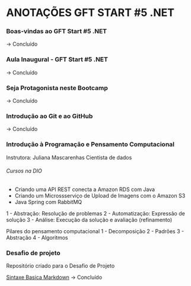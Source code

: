 # ANOTAÇÕES GFT START #5 .NET
<!-- Módulo I - Fundamentos -->

### Boas-vindas ao GFT Start #5 .NET 
-> Concluído
<!------------------------------------------------------------>

### Aula Inaugural - GFT Start #5 .NET
-> Concluído
<!------------------------------------------------------------>

### Seja Protagonista neste Bootcamp
-> Concluído
<!------------------------------------------------------------>

### Introdução ao Git e ao GitHub
-> Concluído
<!------------------------------------------------------------>

### Introdução à Programação e Pensamento Computacional 
Instrutora: Juliana Mascarenhas 
Cientista de dados

###### Cursos na DIO 
- Criando uma API REST conecta a Amazon RDS com Java
- Criando um Microssserviço de Upload de Imagens com o Amazon S3
- Java Spring com RabbitMQ

1 - Abstração: Resolução de problemas
2 - Automatização: Expressão de solução
3 - Análise: Execução da solução e avaliação (refinamento) 

Pilares do pensamento computacional
1 - Decomposição
2 - Padrões
3 - Abstração
4 - Algoritmos




<!------------------------------------------------------------->

### Desafio de projeto
Repositório criado para o Desafio de Projeto

<!-- Links Úteis -->
[Sintaxe Basica Markdown](https://www.markdownguide.org/)
-> Concluído

<!------------------------------------------------------------>
